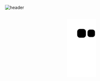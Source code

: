 ![header](https://capsule-render.vercel.app/api?type=waving&color=auto&height=220&section=header&text=Jasper%20Doan&fontSize=60&animation=fadeIn&fontAlignY=38&desc=ML%20and%20Software%20Engineer&descAlignY=51&descAlign=62)

##
<p align="center">
   <img src="https://github.com/jasperdoan/jasperdoan/blob/output/github-contribution-grid-snake.svg" alt="snake">
</p>
